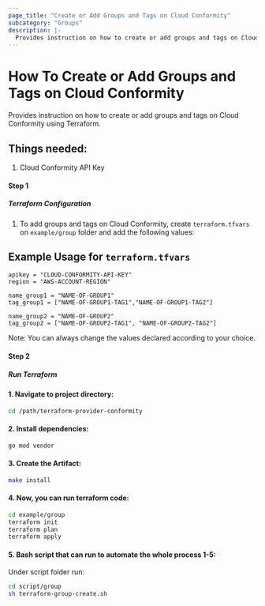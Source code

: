 ```yaml
---
page_title: "Create or Add Groups and Tags on Cloud Conformity"
subcategory: "Groups"
description: |-
  Provides instruction on how to create or add groups and tags on Cloud Conformity using Terraform.
---
```


# How To Create or Add Groups and Tags on Cloud Conformity
Provides instruction on how to create or add groups and tags on Cloud Conformity using Terraform.

## Things needed:
1. Cloud Conformity API Key

#### Step 1

##### Terraform Configuration

1. To add groups and tags on Cloud Conformity, create `terraform.tfvars` on `example/group` folder and add the following values:
   
## Example Usage for `terraform.tfvars`
```hcl
apikey = "CLOUD-CONFORMITY-API-KEY"
region = "AWS-ACCOUNT-REGION"

name_group1 = "NAME-OF-GROUP1"
tag_group1 = ["NAME-OF-GROUP1-TAG1","NAME-OF-GROUP1-TAG2"]

name_group2 = "NAME-OF-GROUP2"
tag_group2 = ["NAME-OF-GROUP2-TAG1", "NAME-OF-GROUP2-TAG2"]
```
Note: You can always change the values declared according to your choice.

#### Step 2

##### Run Terraform

#### 1. Navigate to project directory:
```sh
cd /path/terraform-provider-conformity
```
#### 2. Install dependencies:
```sh
go mod vendor
```
#### 3. Create the Artifact:
```sh
make install
```
#### 4. Now, you can run terraform code:
```sh
cd example/group
terraform init
terraform plan
terraform apply
```
#### 5. Bash script that can run to automate the whole process 1-5:

Under script folder run:
```sh
cd script/group
sh terraform-group-create.sh
```